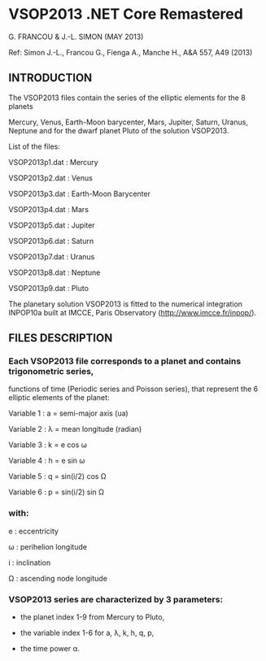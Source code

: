 # VSOP2013 .NET Core Remastered

G. FRANCOU & J.-L. SIMON (MAY 2013) 
 
Ref: Simon J.-L., Francou G., Fienga A., Manche H., A&A 557, A49 (2013) 

## INTRODUCTION 
 
The VSOP2013 files contain the series of the elliptic elements for the 8 planets 

Mercury, Venus, Earth-Moon barycenter, Mars, Jupiter, Saturn, Uranus, Neptune and for the dwarf planet Pluto of the solution VSOP2013.  
 
List of the files: 

VSOP2013p1.dat : Mercury  

VSOP2013p2.dat : Venus  

VSOP2013p3.dat : Earth-Moon Barycenter 

VSOP2013p4.dat : Mars  

VSOP2013p5.dat : Jupiter  

VSOP2013p6.dat : Saturn  

VSOP2013p7.dat : Uranus  

VSOP2013p8.dat : Neptune  

VSOP2013p9.dat : Pluto 
 
The planetary solution VSOP2013 is fitted to the numerical integration INPOP10a built at IMCCE, Paris Observatory (http://www.imcce.fr/inpop/).   


## FILES DESCRIPTION 
 
### Each VSOP2013 file corresponds to a planet and contains trigonometric series, 

functions of time (Periodic series and Poisson series), that represent the 6 elliptic elements of the planet:  

Variable 1 : a = semi-major axis (ua)  

Variable 2 : λ = mean longitude  (radian)  

Variable 3 : k = e cos ω

Variable 4 : h = e sin ω

Variable 5 : q = sin(i/2) cos Ω

Variable 6 : p = sin(i/2) sin Ω 
 
### with: 

e : eccentricity  

ω : perihelion longitude 

i : inclination 

Ω : ascending node longitude 
 
### VSOP2013 series are characterized by 3 parameters: 

- the planet index 1-9 from Mercury to Pluto,  

- the variable index 1-6 for a, λ, k, h, q, p, 

- the time power α.

